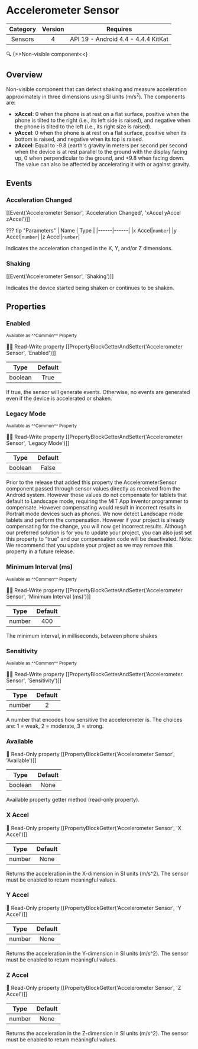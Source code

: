 # Accelerometer Sensor

| Category | Version | Requires |
|:--------:|:-------:|:--------:|
|Sensors|4|API 19 - Android 4.4 - 4.4.4 KitKat|

:mag: {>>Non-visible component<<}

## Overview

Non-visible component that can detect shaking and measure acceleration approximately in three dimensions using SI units (m/s<sup>2</sup>).  The components are: 

*    __xAccel__: 0 when the phone is at rest on a flat surface, positive when the phone is tilted to the right (i.e., its left side is raised), and negative when the phone is tilted to the left (i.e., its right size is raised).
*    __yAccel__: 0 when the phone is at rest on a flat surface, positive when its bottom is raised, and negative when its top is raised. 
*    __zAccel__: Equal to -9.8 (earth's gravity in meters per second per second when the device is at rest parallel to the ground with the display facing up, 0 when perpendicular to the ground, and +9.8 when facing down. The value can also be affected by accelerating it with or against gravity. 

## Events

### Acceleration Changed

[[Event('Accelerometer Sensor', 'Acceleration Changed', 'xAccel yAccel zAccel')]]

??? tip "Parameters"
    | Name | Type |
    |------|------|
    |x Accel|`number`|
    |y Accel|`number`|
    |z Accel|`number`|


Indicates the acceleration changed in the X, Y, and/or Z dimensions.

### Shaking

[[Event('Accelerometer Sensor', 'Shaking')]]

Indicates the device started being shaken or continues to be shaken.

## Properties

### Enabled

<small>Available as ^^Common^^ Property</small>

:eyes::pencil: Read-Write property
[[PropertyBlockGetterAndSetter('Accelerometer Sensor', 'Enabled')]]

| Type | Default |
|:----:|:-------:|
|boolean|True|

If true, the sensor will generate events.  Otherwise, no events
 are generated even if the device is accelerated or shaken.

### Legacy Mode

<small>Available as ^^Common^^ Property</small>

:eyes::pencil: Read-Write property
[[PropertyBlockGetterAndSetter('Accelerometer Sensor', 'Legacy Mode')]]

| Type | Default |
|:----:|:-------:|
|boolean|False|

Prior to the release that added this property the AccelerometerSensor component passed through sensor values directly as received from the Android system. However these values do not compensate for tablets that default to Landscape mode, requiring the MIT App Inventor programmer to compensate. However compensating would result in incorrect results in Portrait mode devices such as phones. We now detect Landscape mode tablets and perform the compensation. However if your project is already compensating for the change, you will now get incorrect results. Although our preferred solution is for you to update your project, you can also just set this property to “true” and our compensation code will be deactivated. Note: We recommend that you update your project as we may remove this property in a future release.

### Minimum Interval (ms)

<small>Available as ^^Common^^ Property</small>

:eyes::pencil: Read-Write property
[[PropertyBlockGetterAndSetter('Accelerometer Sensor', 'Minimum Interval (ms)')]]

| Type | Default |
|:----:|:-------:|
|number|400|

The minimum interval, in milliseconds, between phone shakes

### Sensitivity

<small>Available as ^^Common^^ Property</small>

:eyes::pencil: Read-Write property
[[PropertyBlockGetterAndSetter('Accelerometer Sensor', 'Sensitivity')]]

| Type | Default |
|:----:|:-------:|
|number|2|

A number that encodes how sensitive the accelerometer is. The choices are: 1 = weak, 2 = moderate,  3 = strong.

### Available

:eyes: Read-Only property
[[PropertyBlockGetter('Accelerometer Sensor', 'Available')]]

| Type | Default |
|:----:|:-------:|
|boolean|None|

Available property getter method (read-only property).

### X Accel

:eyes: Read-Only property
[[PropertyBlockGetter('Accelerometer Sensor', 'X Accel')]]

| Type | Default |
|:----:|:-------:|
|number|None|

Returns the acceleration in the X-dimension in SI units (m/s^2).
 The sensor must be enabled to return meaningful values.

### Y Accel

:eyes: Read-Only property
[[PropertyBlockGetter('Accelerometer Sensor', 'Y Accel')]]

| Type | Default |
|:----:|:-------:|
|number|None|

Returns the acceleration in the Y-dimension in SI units (m/s^2).
 The sensor must be enabled to return meaningful values.

### Z Accel

:eyes: Read-Only property
[[PropertyBlockGetter('Accelerometer Sensor', 'Z Accel')]]

| Type | Default |
|:----:|:-------:|
|number|None|

Returns the acceleration in the Z-dimension in SI units (m/s^2).
 The sensor must be enabled to return meaningful values.